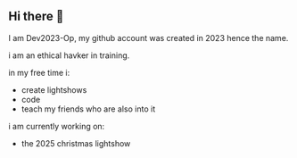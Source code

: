 ## Hi there 👋

I am Dev2023-Op, my github account was created in 2023 hence the name.

i am an ethical havker in training.

in my free time i:
  - create lightshows
  - code
  - teach my friends who are also into it

i am currently working on:
  - the 2025 christmas lightshow










<!--
**Dev2023-Op/Dev2023-Op** is a ✨ _special_ ✨ repository because its `README.md` (this file) appears on your GitHub profile.

Here are some ideas to get you started:

- 🔭 I’m currently working on ...
- 🌱 I’m currently learning ...
- 👯 I’m looking to collaborate on ...
- 🤔 I’m looking for help with ...
- 💬 Ask me about ...
- 📫 How to reach me: ...
- 😄 Pronouns: ...
- ⚡ Fun fact: ...
-->

